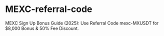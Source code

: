 # MEXC-referral-code
MEXC Sign Up Bonus Guide (2025): Use Referral Code mexc-MXUSDT for $8,000 Bonus &amp; 50% Fee Discount.
